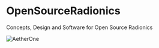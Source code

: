 # OpenSourceRadionics
Concepts, Design and Software for Open Source Radionics

![AetherOne](/AetherOneOpenSourceRadionics.jpg)

